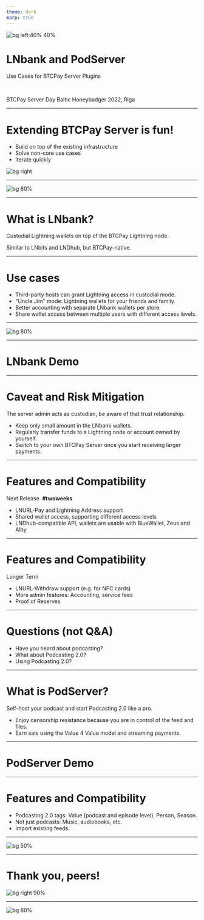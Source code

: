 ```yaml
---
theme: dark
marp: true
---
```


![bg left:40% 40%](./media/btcpay-logo.svg)

# **LNbank and PodServer**

Use Cases for BTCPay Server Plugins

&nbsp;

BTCPay Server Day
Baltic Honeybadger 2022, Riga

---

# Extending BTCPay Server is fun!

- Build on top of the existing infrastructure
- Solve non-core use cases
- Iterate quickly

![bg right](./lnbank-podserver/fun.jpg)

---

![bg 60%](./lnbank-podserver/work.png)

---

# What is LNbank?

Custodial Lightning wallets on top of the BTCPay Lightning node.

Similar to LNbits and LNDhub, but BTCPay-native.

---

# Use cases

- Third-party hosts can grant Lightning access in custodial mode.
- "Uncle Jim" mode: Lightning wallets for your friends and family.
- Better accounting with separate LNbank wallets per store.
- Share wallet access between multiple users with different access levels.

---

![bg 80%](./lnbank-podserver/lnbank.png)

---

# LNbank Demo

---

# Caveat and Risk Mitigation

The server admin acts as custodian, be aware of that trust relationship.

- Keep only small amount in the LNbank wallets.
- Regularly transfer funds to a Lightning node or account owned by yourself.
- Switch to your own BTCPay Server  once you start receiving larger payments.

---

# Features and Compatibility

Next Release &nbsp;**#twoweeks**

- LNURL-Pay and Lightning Address support
- Shared wallet access, supporting different access levels
- LNDhub-compatible API, wallets are usable with BlueWallet, Zeus and Alby

---

# Features and Compatibility

Longer Term

- LNURL-Withdraw support (e.g. for NFC cards)
- More admin features: Accounting, service fees
- Proof of Reserves

---

# Questions (not Q&A)

* Have you heard about podcasting?
* What about Podcasting 2.0?
* Using Podcasting 2.0?

---

# What is PodServer?

Self-host your podcast and start Podcasting 2.0 like a pro.

- Enjoy censorship resistance because you are in control of the feed and files.
- Earn sats using the Value 4 Value model and streaming payments.

---

# PodServer Demo

---

# Features and Compatibility

- Podcasting 2.0 tags: Value (podcast and episode level), Person, Season.
- Not just podcasts: Music, audiobooks, etc.
- Import existing feeds.

---

![bg 50%](./lnbank-podserver/podserver-soon.jpg)

---

# Thank you, peers!

![bg right 90%](./lnbank-podserver/current.png)

---

![bg 80%](./media/supporters-dark.png)
